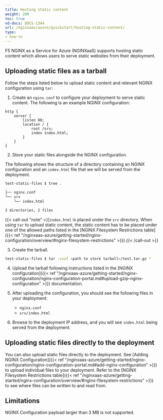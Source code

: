```yaml
---
title: Hosting static content
weight: 200
toc: true
nd-docs: DOCS-1344
url: /nginxaas/azure/quickstart/hosting-static-content/
type:
- how-to
---
```


F5 NGINX as a Service for Azure (NGINXaaS) supports hosting static content which allows users to serve static websites from their deployment.

## Uploading static files as a tarball

Follow the steps listed below to upload static content and relevant NGINX configuration using `tar`:

1. Create an `nginx.conf` to configure your deployment to serve static content. The following is an example NGINX configuration:

```nginx
http {
	server {
		listen 80;
		location / {
			root /srv;
			index index.html;
		}
	}
}
```

2. Store your static files alongside the NGINX configuration.

The following shows the structure of a directory containing an NGINX configuration and an `index.html` file that we will be served from the deployment.

```bash
test-static-files $ tree .
.
├── nginx.conf
└── srv
    └── index.html

2 directories, 2 files
```

{{< call-out "note" >}}`index.html` is placed under the `srv` directory. When using `tar` to upload static content, the static content has to be placed under one of the allowed paths listed in the [NGINX Filesystem Restrictions table]({{< ref "/nginxaas-azure/getting-started/nginx-configuration/overview/#nginx-filesystem-restrictions" >}}).{{< /call-out >}}

3. Create the tarball.

```bash
test-static-files $ tar -cvzf <path to store tarball>/test.tar.gz *
```

4. Upload the tarball following instructions listed in the [NGINX configuration]({{< ref "/nginxaas-azure/getting-started/nginx-configuration/nginx-configuration-portal.md#upload-gzip-nginx-configuration" >}}) documentation.

5. After uploading the configuration, you should see the following files in your deployment:
   - `nginx.conf`
   - `srv/index.html`

6. Browse to the deployment IP address, and you will see `index.html` being served from the deployment.

## Uploading static files directly to the deployment

You can also upload static files directly to the deployment. See [Adding NGINX Configuration]({{< ref "/nginxaas-azure/getting-started/nginx-configuration/nginx-configuration-portal.md#add-nginx-configuration" >}}) to upload individual files to your deployment. Refer to the [NGINX Filesystem Restrictions table]({{< ref "/nginxaas-azure/getting-started/nginx-configuration/overview/#nginx-filesystem-restrictions" >}}) to see where files can be written to and read from.

## Limitations

NGINX Configuration payload larger than 3 MB is not supported.
